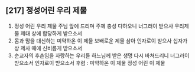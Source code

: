 ## [217] 정성어린 우리 제물

1) 정성 어린 우리 제물 주님 앞에 드리며 주께 충성 다하오니 너그러이 받으사 우리제물 제대 상에 합당하게 받으소서
2) 몸과 맘을 대신하는 미약하온 이 제물 보배로운 제물 삼아 인자로이 받으사 십자가상 제사 때에 신비롭게 받으소서
3) 순교자의 후손임을 자랑하는 우리들 하느님께 받은 생명 다시 바쳐드리니 너그러이 받으소서 인자로이 받으소서
후렴 : 미약하온 이 제물 정성 어린 이 제물
